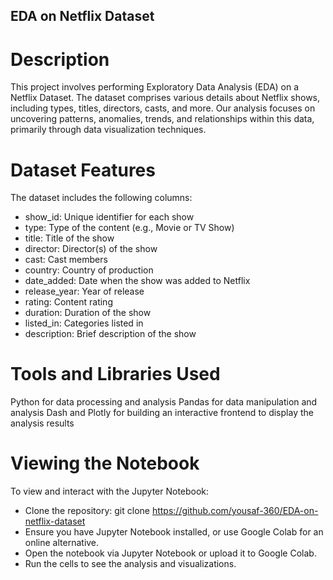 ## EDA on Netflix Dataset
# Description
This project involves performing Exploratory Data Analysis (EDA) on a Netflix Dataset. The dataset comprises various details about Netflix shows, including types, titles, directors, casts, and more. Our analysis focuses on uncovering patterns, anomalies, trends, and relationships within this data, primarily through data visualization techniques.

# Dataset Features
The dataset includes the following columns:

* show_id: Unique identifier for each show
* type: Type of the content (e.g., Movie or TV Show)
* title: Title of the show
* director: Director(s) of the show
* cast: Cast members
* country: Country of production
* date_added: Date when the show was added to Netflix
* release_year: Year of release
* rating: Content rating
* duration: Duration of the show
* listed_in: Categories listed in
* description: Brief description of the show

# Tools and Libraries Used
Python for data processing and analysis
Pandas for data manipulation and analysis
Dash and Plotly for building an interactive frontend to display the analysis results

# Viewing the Notebook
To view and interact with the Jupyter Notebook:

* Clone the repository: git clone https://github.com/yousaf-360/EDA-on-netflix-dataset
* Ensure you have Jupyter Notebook installed, or use Google Colab for an online alternative.
* Open the notebook via Jupyter Notebook or upload it to Google Colab.
* Run the cells to see the analysis and visualizations.
